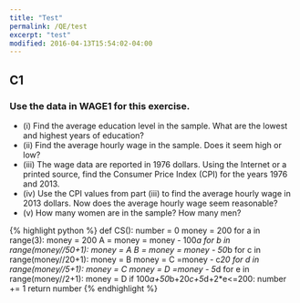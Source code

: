 ```yaml
---
title: "Test"
permalink: /QE/test
excerpt: "test"
modified: 2016-04-13T15:54:02-04:00
---
```


## C1

### Use the data in WAGE1 for this exercise.

* (i) Find the average education level in the sample. What are the lowest and highest years of education?
* (ii) Find the average hourly wage in the sample. Does it seem high or low?
* (iii) The wage data are reported in 1976 dollars. Using the Internet or a printed source, find the Consumer Price Index (CPI) for the years 1976 and 2013.
* (iv) Use the CPI values from part (iii) to find the average hourly wage in 2013 dollars. Now does the average hourly wage seem reasonable?
* (v) How many women are in the sample? How many men?

{% highlight python %}
def CS():
    number = 0
    money = 200
    for a in range(3):
        money = 200
        A = money = money - 100*a
        for b in range(money//50+1):
            money = A
            B = money = money - 50*b
            for c in range(money//20+1):
                money = B
                money  = C =money - c*20
                for d in range(money//5+1):
                    money = C
                    money = D =money - 5*d
                    for e in range(money//2+1):
                        money = D
                        if 100*a+50*b+20*c+5*d+2*e<=200:
                            number += 1
    return number
    {% endhighlight %}
